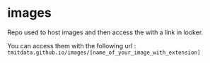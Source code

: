 # images
Repo used to host images and then access the with a link in looker.

You can access them with the following url : ```tmitdata.github.io/images/[name_of_your_image_with_extension]```
